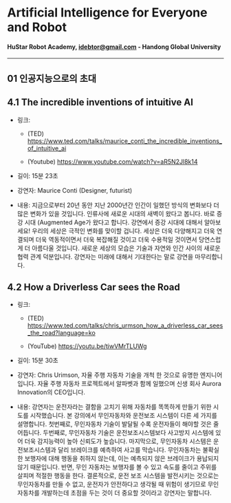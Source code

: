 # Artificial Intelligence for Everyone and Robot
#### HuStar Robot Academy, idebtor@gmail.com - Handong Global University
-------------------------------
## 01 인공지능으로의 초대

## 4.1 The incredible inventions of intuitive AI

- 링크:
  - (TED) https://www.ted.com/talks/maurice_conti_the_incredible_inventions_of_intuitive_ai

  - (Youtube) https://www.youtube.com/watch?v=aR5N2Jl8k14

- 길이: 15분 23초
- 강연자: Maurice Conti (Designer, futurist)
- 내용: 지금으로부터 20년 동안 지난 2000년간 인간이 일했던 방식의 변화보다 더 많은 변화가 있을 것입니다. 인류사에 새로운 시대의 새벽이 왔다고 봅니다. 바로 증강 시대 (Augmented Age가 왔다고 합니다. 강연에서 증강 시대에 대해서 알아보세요! 우리의 세상은 극적인 변화를 맞이할 겁니다. 세상은 더욱 다양해지고 더욱 연결되며 더욱 역동적이면서 더욱 복잡해질 것이고 더욱 수용적일 것이면서 당연스럽게 더 아름다울 것입니다. 새로운 세상의 모습은 기술과 자연와 인간 사이의 새로운 협력 관계 덕분입니다. 강연자는 미래에 대해서 기대한다는 말로 강연을 마무리합니다.

## 4.2 How a Driverless Car sees the Road

- 링크:
  - (TED) https://www.ted.com/talks/chris_urmson_how_a_driverless_car_sees_the_road?language=ko

  - (YouTube) https://youtu.be/tiwVMrTLUWg

- 길이: 15분 30초
- 강연자: Chris Urimson, 자율 주행 자동차 기술을 개척 한 것으로 유명한 엔지니어입니다. 자율 주행 자동차 프로젝트에서 알파벳과 함께 일했으며 신생 회사 Aurora Innovation의 CEO입니다.
- 내용: 강연자는 운전자라는 결함을 고치기 위해 자동차를 똑똑하게 만들기 위한 시도를 시작했습니다. 본 강의에서 무인자동차와 운전보조 시스템이 다른 세 가지를 설명합니다. 첫번째로, 무인자동차 기술이 발달될 수록 운전자들이 해야할 것은 줄어듭니다. 두번째로, 무인자동차 기술은 운전보조시스템보다 사고방지 시스템에 있어 더욱 감지능력이 높아 신뢰도가 높습니다. 마지막으로, 무인자동차 시스템은 운전보조시스템과 달리 브레이크를 예측하여 사고를 막습니다. 무인자동차는 불확실한 보행자에 대해 행동을 취하지 않는데, 이는 예측되지 않은 브레이크가 용납되지 않기 때문입니다. 반면, 무인 자동차는 보행자를 볼 수 있고 속도를 줄이고 주위를 살피며 적절한 행동을 한다. 결론적으로, 운전 보조 시스템을 발전시키는 것으로는 무인자동차를 만들 수 없고, 운전자가 안전하다고 생각될 때 위험이 생기므로 무인 자동차를 개발하는데 초점을 두는 것이 더 중요할 것이라고 강연자는 말합니다.
